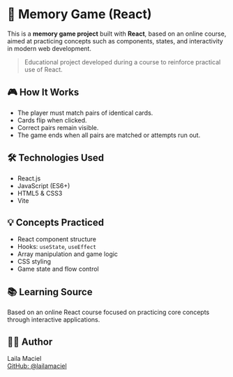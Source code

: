 # 🧠 Memory Game (React)

This is a **memory game project** built with **React**, based on an online course, aimed at practicing concepts such as components, states, and interactivity in modern web development.

> Educational project developed during a course to reinforce practical use of React.

## 🎮 How It Works

- The player must match pairs of identical cards.
- Cards flip when clicked.
- Correct pairs remain visible.
- The game ends when all pairs are matched or attempts run out.

## 🛠️ Technologies Used

- React.js  
- JavaScript (ES6+)  
- HTML5 & CSS3  
- Vite

## 💡 Concepts Practiced

- React component structure  
- Hooks: `useState`, `useEffect`  
- Array manipulation and game logic  
- CSS styling  
- Game state and flow control

## 📚 Learning Source

Based on an online React course focused on practicing core concepts through interactive applications.

## 👩‍💻 Author

Laila Maciel  
[GitHub: @lailamaciel](https://github.com/lailamaciel)
